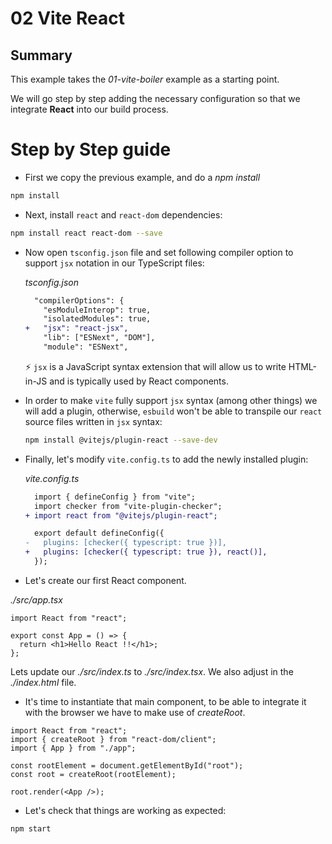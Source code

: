 # 02 Vite React

## Summary

This example takes the _01-vite-boiler_ example as a starting point.

We will go step by step adding the necessary configuration so that we integrate
**React** into our build process.

# Step by Step guide

- First we copy the previous example, and do a _npm install_

```bash
npm install
```

- Next, install `react` and `react-dom` dependencies:

```bash
npm install react react-dom --save
```

- Now open `tsconfig.json` file and set following compiler option to support `jsx` notation in our TypeScript files:

  _tsconfig.json_

  ```diff
    "compilerOptions": {
      "esModuleInterop": true,
      "isolatedModules": true,
  +   "jsx": "react-jsx",
      "lib": ["ESNext", "DOM"],
      "module": "ESNext",
  ```

  ⚡ `jsx` is a JavaScript syntax extension that will allow us to write HTML-in-JS and is typically used by React components.

- In order to make `vite` fully support `jsx` syntax (among other things) we will add a plugin, otherwise, `esbuild` won't be able to transpile our `react` source files written in `jsx` syntax:

  ```bash
  npm install @vitejs/plugin-react --save-dev
  ```

- Finally, let's modify `vite.config.ts` to add the newly installed plugin:

  _vite.config.ts_

  ```diff
    import { defineConfig } from "vite";
    import checker from "vite-plugin-checker";
  + import react from "@vitejs/plugin-react";

    export default defineConfig({
  -   plugins: [checker({ typescript: true })],
  +   plugins: [checker({ typescript: true }), react()],
    });

  ```

- Let's create our first React component.

_./src/app.tsx_

```tsx
import React from "react";

export const App = () => {
  return <h1>Hello React !!</h1>;
};
```

Lets update our _./src/index.ts_ to _./src/index.tsx_. We also adjust in the _./index.html_ file.

- It's time to instantiate that main component, to be able to integrate it with the browser we have to make use of _createRoot_.

```tsx
import React from "react";
import { createRoot } from "react-dom/client";
import { App } from "./app";

const rootElement = document.getElementById("root");
const root = createRoot(rootElement);

root.render(<App />);
```

- Let's check that things are working as expected:

```bash
npm start
```
